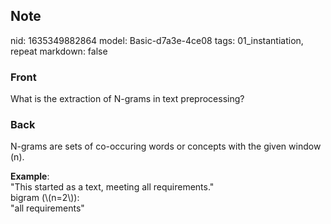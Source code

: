 ## Note
nid: 1635349882864
model: Basic-d7a3e-4ce08
tags: 01_instantiation, repeat
markdown: false

### Front
What is the extraction of N-grams in text preprocessing?

### Back
N-grams are sets of co-occuring words or concepts with the given
window \(n\).
<div>
  <b>Example</b>:
</div>
<div>
  "This started as a text, meeting all requirements."
</div>
<div>
  bigram (\(n=2\)):
</div>
<div>
  "all requirements"
</div>
